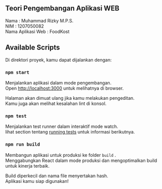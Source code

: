 ## Teori Pengembangan Aplikasi WEB
Nama : Muhammad Rizky M.P.S. <br />
NIM : 1207050082 <br />
Nama Aplikasi Web : FoodKost <br/>
## Available Scripts

Di direktori proyek, kamu dapat dijalankan dengan:

### `npm start`

Menjalankan aplikasi dalam mode pengembangan.<br />
Open [http://localhost:3000](http://localhost:3000) untuk melihatnya di browser.

Halaman akan dimuat ulang jika kamu melakukan pengeditan.<br />
Kamu juga akan melihat kesalahan lint di konsol.

### `npm test`

Menjalankan test runner dalam interaktif mode watch.<br />
lihat section tentang [running tests](https://facebook.github.io/create-react-app/docs/running-tests) untuk informasi berikutnya.

### `npm run build`

Membangun aplikasi untuk produksi ke folder `build` .<br />
Menggabungkan React dalam mode produksi dan mengoptimalkan build untuk kinerja terbaik.

Build diperkecil dan nama file menyertakan hash.<br />
Aplikasi kamu siap digunakan!
